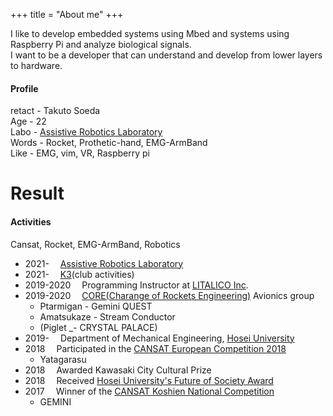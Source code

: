 +++
title = "About me"
+++
 
I like to develop embedded systems using Mbed and systems using Raspberry Pi and analyze biological signals.  
I want to be a developer that can understand and develop from lower layers to hardware.

#### Profile
 retact - Takuto Soeda  
 Age - 22  
 Labo - [Assistive Robotics Laboratory](http://assistrobotics.ws.hosei.ac.jp/)  
 Words - Rocket, Prothetic-hand, EMG-ArmBand  
 Like - EMG, vim, VR, Raspberry pi  

  
 
# Result  

#### Activities  


 Cansat, Rocket, EMG-ArmBand, Robotics  


 
 * 2021-&emsp;  [Assistive Robotics Laboratory](http://assistrobotics.ws.hosei.ac.jp/)  
 * 2021-&emsp;   [K3](http://k3tec.net/neko_wiki/index.php)(club activities)  
 * 2019-2020&emsp;    Programming Instructor at [LITALICO Inc](https://litalico.co.jp/).  
 * 2019-2020&emsp;    [CORE(Charange of Rockets Engineering)](https://corerocket.net/) Avionics group  
    * Ptarmigan - Gemini QUEST  
    * Amatsukaze - Stream Conductor    
    * (Piglet _- CRYSTAL PALACE)   
 * 2019-&emsp;   Department of Mechanical Engineering, [Hosei University](https://www.hosei.ac.jp/)  
 * 2018&emsp;    Participated in the [CANSAT European Competition 2018](http://www.esa.int/ESA_Multimedia/Videos/2018/06/2018_CanSat_European_Competition)  
    * Yatagarasu  
 * 2018&emsp;    Awarded Kawasaki City Cultural Prize  
 * 2018&emsp;    Received [Hosei University's Future of Society Award](http://phronesis.hosei.ac.jp/article/article-20180215113824)  
 * 2017&emsp;    Winner of the [CANSAT Koshien National Competition](http://sora-edu.crea.wakayama-u.ac.jp/high_school/cansat/)  
    * GEMINI  


